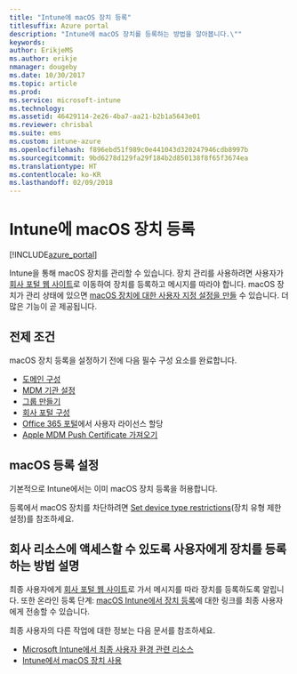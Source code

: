 ```yaml
---
title: "Intune에 macOS 장치 등록"
titlesuffix: Azure portal
description: "Intune에 macOS 장치를 등록하는 방법을 알아봅니다.\""
keywords: 
author: ErikjeMS
ms.author: erikje
nmanager: dougeby
ms.date: 10/30/2017
ms.topic: article
ms.prod: 
ms.service: microsoft-intune
ms.technology: 
ms.assetid: 46429114-2e26-4ba7-aa21-b2b1a5643e01
ms.reviewer: chrisbal
ms.suite: ems
ms.custom: intune-azure
ms.openlocfilehash: f896ebd51f989c0e441043d320247946cdb8997b
ms.sourcegitcommit: 9bd6278d129fa29f184b2d850138f8f65f3674ea
ms.translationtype: HT
ms.contentlocale: ko-KR
ms.lasthandoff: 02/09/2018
---
```

# <a name="enroll-macos-devices-in-intune"></a>Intune에 macOS 장치 등록

[!INCLUDE[azure_portal](./includes/azure_portal.md)]

Intune을 통해 macOS 장치를 관리할 수 있습니다. 장치 관리를 사용하려면 사용자가 [회사 포털 웹 사이트](http://portal.manage.microsoft.com)로 이동하여 장치를 등록하고 메시지를 따라야 합니다. macOS 장치가 관리 상태에 있으면 [macOS 장치에 대한 사용자 지정 설정을 만들](custom-settings-macos.md) 수 있습니다. 더 많은 기능이 곧 제공됩니다.

## <a name="prerequisites"></a>전제 조건

macOS 장치 등록을 설정하기 전에 다음 필수 구성 요소를 완료합니다.

- [도메인 구성](custom-domain-name-configure.md)
- [MDM 기관 설정](mdm-authority-set.md)
- [그룹 만들기](https://docs.microsoft.com/intune-classic/get-started/start-with-a-paid-subscription-to-microsoft-intune-step-5)
- [회사 포털 구성](company-portal-app.md)
- [Office 365 포털](http://go.microsoft.com/fwlink/p/?LinkId=698854)에서 사용자 라이선스 할당
- [Apple MDM Push Certificate 가져오기](apple-mdm-push-certificate-get.md)

## <a name="set-up-macos-enrollment"></a>macOS 등록 설정

기본적으로 Intune에서는 이미 macOS 장치 등록을 허용합니다.

등록에서 macOS 장치를 차단하려면 [Set device type restrictions](enrollment-restrictions-set.md)(장치 유형 제한 설정)를 참조하세요.

## <a name="tell-your-users-how-to-enroll-their-devices-to-access-company-resources"></a>회사 리소스에 액세스할 수 있도록 사용자에게 장치를 등록하는 방법 설명

최종 사용자에게 [회사 포털 웹 사이트](http://portal.manage.microsoft.com)로 가서 메시지를 따라 장치를 등록하도록 알립니다. 또한 온라인 등록 단계: [macOS Intune에서 장치 등록](https://docs.microsoft.com/intune-user-help/enroll-your-device-in-intune-macos)에 대한 링크를 최종 사용자에게 전송할 수 있습니다.

최종 사용자의 다른 작업에 대한 정보는 다음 문서를 참조하세요.

- [Microsoft Intune에서 최종 사용자 환경 관련 리소스](end-user-educate.md)
- [Intune에서 macOS 장치 사용](/intune-user-help/using-your-macos-device-with-intune)
